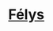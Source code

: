 ﻿---
!LinkItem
Link: felys_hd.md
NameLink: <!--NameLink-->[Félys](hd_felys.md)<!--/NameLink-->
Id: races_hd.md#félys
ParentLink: races_hd.md#races
Name: Félys
ParentName: Races
Attributes: {}
---




# [Félys](hd_felys.md)



